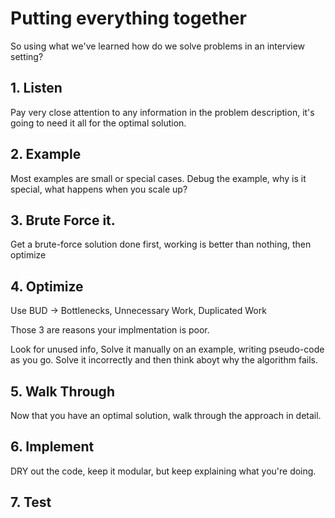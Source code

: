 # Putting everything together

So using what we've learned how do we solve problems in an interview setting?

## 1. Listen

Pay very close attention to any information in the problem description, it's going to need it all for the optimal solution.

## 2. Example

Most examples are small or special cases. Debug the example, why is it special, what happens when you scale up?

## 3. Brute Force it.

Get a brute-force solution done first, working is better than nothing, then optimize

## 4. Optimize

Use BUD -> Bottlenecks, Unnecessary Work, Duplicated Work

Those 3 are reasons your implmentation is poor.

Look for unused info,
Solve it manually on an example, writing pseudo-code as you go.
Solve it incorrectly and then think aboyt why the algorithm fails.

## 5. Walk Through

Now that you have an optimal solution, walk through the approach in detail.

## 6. Implement

DRY out the code, keep it modular, but keep explaining what you're doing.

## 7. Test
